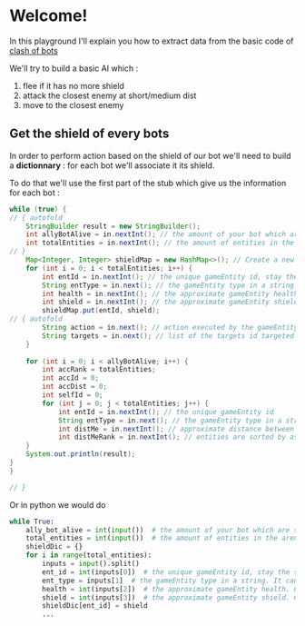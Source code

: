 # Welcome!

In this playground I'll explain you how to extract data from the basic code of [clash of bots](https://www.codingame.com/contribute/view/6587dcc2e3a07bd4696c16a3e63238b4a184)

We'll try to build a basic AI which :
1) flee if it has no more shield
2) attack the closest enemy at short/medium dist
3) move to the closest enemy


## Get the shield of every bots

In order to perform action based on the shield of our bot we'll need to build a **dictionnary** : for each bot we'll associate it its shield.

To do that we'll use the first part of the stub which give us the information for each bot :
```java runnable
while (true) {
// { autofold
    StringBuilder result = new StringBuilder();
    int allyBotAlive = in.nextInt(); // the amount of your bot which are still alive
    int totalEntities = in.nextInt(); // the amount of entities in the arena
// }
    Map<Integer, Integer> shieldMap = new HashMap<>(); // Create a new empty dictionnary 
    for (int i = 0; i < totalEntities; i++) {
        int entId = in.nextInt(); // the unique gameEntity id, stay the same for the whole game
        String entType = in.next(); // the gameEntity type in a string. It can be ALLY | ENEMY
        int health = in.nextInt(); // the approximate gameEntity health. Can be 0 | 25 | 50 | 75 | 100, 25 meaning that your life is >= 25% and < 50% of your max life
        int shield = in.nextInt(); // the approximate gameEntity shield. Can be 0 | 1 | 25 | 50 | 75 | 100, 1 meaning that your shield is >= 1% and < 25% of your max shield and 0 that you have no more shield left
        shieldMap.put(entId, shield);
// { autofold
        String action = in.next(); // action executed by the gameEntity last turn
        String targets = in.next(); // list of the targets id targeted by the robot last turn ("id1;id2;id3...") if the gameEntity is a robot, else -1 (the target for IDLE is the robot itself) 
    }
    
    for (int i = 0; i < allyBotAlive; i++) {
        int accRank = totalEntities;
        int accId = 0;
        int accDist = 0;
        int selfId = 0;
        for (int j = 0; j < totalEntities; j++) {
            int entId = in.nextInt(); // the unique gameEntity id
            String entType = in.next(); // the gameEntity type in a string. It can be SELF | ALLY | ENEMY
            int distMe = in.nextInt(); // approximate distance between the target and the current bot. Can be 0 to 4 for short, medium, long and out of range
            int distMeRank = in.nextInt(); // entities are sorted by ascending order based on their distance to the current bot
    }
    System.out.println(result);
}
}

// }
```
Or in python we would do 
```python
while True:
    ally_bot_alive = int(input())  # the amount of your bot which are still alive
    total_entities = int(input())  # the amount of entities in the arena
    shieldDic = {}
    for i in range(total_entities):
        inputs = input().split()
        ent_id = int(inputs[0])  # the unique gameEntity id, stay the same for the whole game
        ent_type = inputs[1]  # the gameEntity type in a string. It can be ALLY | ENEMY
        health = int(inputs[2])  # the approximate gameEntity health. Can be 0 | 25 | 50 | 75 | 100, 25 meaning that your life is >= 25% and < 50% of your max life
        shield = int(inputs[3])  # the approximate gameEntity shield. Can be 0 | 1 | 25 | 50 | 75 | 100, 1 meaning that your shield is >= 1% and < 25% of your max shield and 0 that you have no more shield left
        shieldDic[ent_id] = shield
        ... 
```
